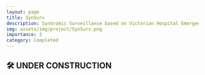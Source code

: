 ```yaml
---
layout: page
title: SynSurv
description: Syndromic Surveillance based on Victorian Hospital Emergency Department Triage Text
img: assets/img/project/SynSurv.png
importance: 3
category: Completed
---
```


## 🛠️ UNDER CONSTRUCTION
